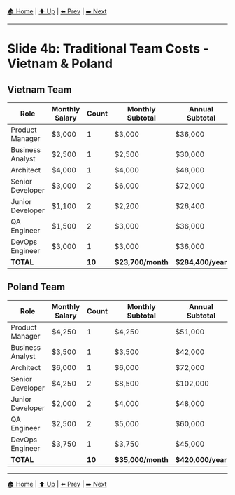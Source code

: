 [🏠 Home](../slide-deck.md) | [⬆️ Up](../slide-deck.md) | [⬅️ Prev](slide-04a-us-india-costs.md) | [➡️ Next](slide-04c-ai-swarm-costs.md)

---

# Slide 4b: Traditional Team Costs - Vietnam & Poland

## Vietnam Team
| Role | Monthly Salary | Count | Monthly Subtotal | Annual Subtotal |
|------|----------------|-------|------------------|-----------------|
| Product Manager | $3,000 | 1 | $3,000 | $36,000 |
| Business Analyst | $2,500 | 1 | $2,500 | $30,000 |
| Architect | $4,000 | 1 | $4,000 | $48,000 |
| Senior Developer | $3,000 | 2 | $6,000 | $72,000 |
| Junior Developer | $1,100 | 2 | $2,200 | $26,400 |
| QA Engineer | $1,500 | 2 | $3,000 | $36,000 |
| DevOps Engineer | $3,000 | 1 | $3,000 | $36,000 |
| **TOTAL** | | **10** | **$23,700/month** | **$284,400/year** |

## Poland Team
| Role | Monthly Salary | Count | Monthly Subtotal | Annual Subtotal |
|------|----------------|-------|------------------|-----------------|
| Product Manager | $4,250 | 1 | $4,250 | $51,000 |
| Business Analyst | $3,500 | 1 | $3,500 | $42,000 |
| Architect | $6,000 | 1 | $6,000 | $72,000 |
| Senior Developer | $4,250 | 2 | $8,500 | $102,000 |
| Junior Developer | $2,000 | 2 | $4,000 | $48,000 |
| QA Engineer | $2,500 | 2 | $5,000 | $60,000 |
| DevOps Engineer | $3,750 | 1 | $3,750 | $45,000 |
| **TOTAL** | | **10** | **$35,000/month** | **$420,000/year** |

---

[🏠 Home](../slide-deck.md) | [⬆️ Up](../slide-deck.md) | [⬅️ Prev](slide-04a-us-india-costs.md) | [➡️ Next](slide-04c-ai-swarm-costs.md)
